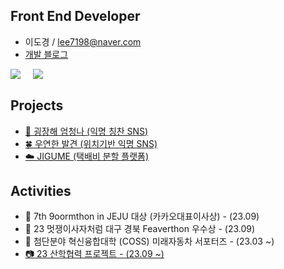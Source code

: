 ## Front End Developer

- 이도경 / lee7198@naver.com
- [개발 블로그](https://velog.io/@lee7198)


<div style="display: flex;">
  <a href="https://github.com/lee7198">
      <img 
          src="https://github-readme-stats.vercel.app/api?username=lee7198&hide=stars&border_radius=8"/>
  </a>
  <span>&nbsp&nbsp&nbsp&nbsp&nbsp</span>
  <a href="https://solved.ac/lee7198">
      <img 
          src="http://mazassumnida.wtf/api/generate_badge?boj=lee7198"/>
  </a>
</div>

## **Projects**
- [🍂 굉장해 엄청나 (익명 칭찬 SNS)](https://www.awesomegreat.kro.kr/)
- [🍀 우연한 발견 (위치기반 익명 SNS)](https://github.com/wooyeonhan-inyeons)
- [☁️ JIGUME (택배비 분할 플랫폼)](https://github.com/jigume)

## **Activities**
- 🍊 7th 9oormthon in JEJU 대상 (카카오대표이사상) - (23.09)
- 🦁 23 멋쟁이사자처럼 대구 경북 Feaverthon 우수상 - (23.09)
- 🚙 첨단분야 혁신융합대학 (COSS) 미래자동차 서포터즈 - (23.03 ~)
- [📷 23 산학협력 프로젝트 - (23.09 ~)](https://github.com/lee7198/IndustryProject)
